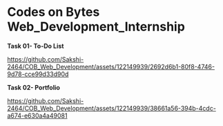 # Codes on Bytes Web_Development_Internship
<b>Task 01- To-Do List</b>




https://github.com/Sakshi-2464/COB_Web_Development/assets/122149939/2692d6b1-80f8-4746-9d78-cce99d33d90d

<b>Task 02- Portfolio</b>

https://github.com/Sakshi-2464/COB_Web_Development/assets/122149939/38661a56-394b-4cdc-a674-e630a4a49081

